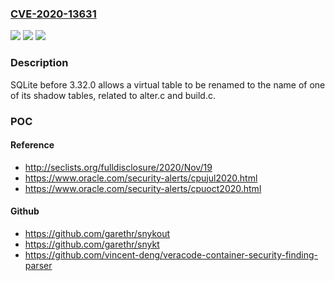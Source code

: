 ### [CVE-2020-13631](https://cve.mitre.org/cgi-bin/cvename.cgi?name=CVE-2020-13631)
![](https://img.shields.io/static/v1?label=Product&message=n%2Fa&color=blue)
![](https://img.shields.io/static/v1?label=Version&message=n%2Fa&color=blue)
![](https://img.shields.io/static/v1?label=Vulnerability&message=n%2Fa&color=brighgreen)

### Description

SQLite before 3.32.0 allows a virtual table to be renamed to the name of one of its shadow tables, related to alter.c and build.c.

### POC

#### Reference
- http://seclists.org/fulldisclosure/2020/Nov/19
- https://www.oracle.com/security-alerts/cpujul2020.html
- https://www.oracle.com/security-alerts/cpuoct2020.html

#### Github
- https://github.com/garethr/snykout
- https://github.com/garethr/snykt
- https://github.com/vincent-deng/veracode-container-security-finding-parser


